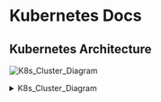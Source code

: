 # Kubernetes Docs


## Kubernetes Architecture
![K8s_Cluster_Diagram](http://www.plantuml.com/plantuml/png/TP11QWCn34NtFeNm5Ng1XAnAQGdDeekIXJ9MCqDioyXooL3cxdKw0-CKeftU_zZ_QvCLHKlm9b-6c50mW1yYwPW8MBHdOo8x0ljIJYHLe0mxNxAIMFWnK6VMN_76uAqk5Z33ibVBCf_R_JCSIBv9ZYiyT3svuk_OZgCA-mhhAn7FhUXGyOIPm99splxngOdnmN9fOynx6-DMn9F--mzhQO7t4dK8TBntmrxuEgxmIp0Gs3sxFDzWdOv3uaXHmOOHKuBhqtoDSPlI8sVYh6UXR1yQX0DfJwMnJ4lroMmekXByBm00)
<details>
<summary>K8s_Cluster_Diagram</summary>
  ```
@startuml Simplified Kubernetes Deployment
skinparam linetype ortho

node "Kubernetes Cluster" {
node "Master Node" as Master {
[API Server]
[Scheduler]
[Controller Manager]
database "etcd"
}
node "Worker Node" as Worker {
[Kubelet]
[Container Runtime]
[Kube Proxy]
frame "Pods" {
component "myapp x3" as MyApp
component "postgres"
component "prometheus"
}
}
}

@enduml

  ```
</details>



![Detailed_K8s_Cluster_Diagram](//www.plantuml.com/plantuml/png/XPA_3jem4CPtFyKf3y3IhK88H9UgQeNAqA7gOE8ZiV0Vwtn6H1NlNiUOa4P5zPIxxtV-xC_PHfR4oHeHBze5ITA2qGvv20YUkFT2EAyGcY_fX9G5ZB0tAJ9I0xy5vFNGlygn1zzoqO2CKEkCrFLpT_WCHwGhqgyHoELBExOzgcIozEhjlMFo9ZVpPavsTUxLdb0bMPvaH6YGMzMK_drsjX-UBlEprNfsjl5s1ddXBhNBsFVaM5iivlNxxq4uaByDHIzVathESMRxWrUnX3LRhRV1EtGCZHra273xy8Xjs8NmZWm-SaSOcxS0UOlSOveXznh7NOZn1LQh3KnfmqTOh_EyJKwtaZ5kDXDKS_uFLOFx5rAbWjNS2cRBOow9Sl6YAmp63qkz95jjt5btYSeMmdb68Dtr3Fuy_bIPkUIvbisOJ3PJ4RHZ9Daoz4Yu67aQVogsgE2gvNC7iKMdaZL_0000)
<details>
<summary>Detailed_K8s_Cluster_Diagram</summary>
  ```
@startuml Detailed Kubernetes Deployment Interaction
skinparam linetype ortho

node "Kubernetes Cluster" {
node "Master Node" as Master {
[API Server] as API
[Scheduler]
[Controller Manager] as Controller
database "etcd"
}
node "Worker Node" as Worker {
[Kubelet]
[Container Runtime] as Runtime
[Kube Proxy] as Proxy
frame "Pods" {
component "myapp x3" as MyApp
component "postgres"
component "prometheus"
}
}
}

API ..> Scheduler : <<communicates>>
API ..> Controller : <<communicates>>
API ..> Kubelet : <<communicates>>
Kubelet ..> Runtime : <<manages>>
Kubelet ..> MyApp : <<deploys>>
Kubelet ..> Proxy : <<configures>>

note right of API : kubectl commands interact here
note right of MyApp : Deployed via kubectl

@enduml

  ```
</details>
